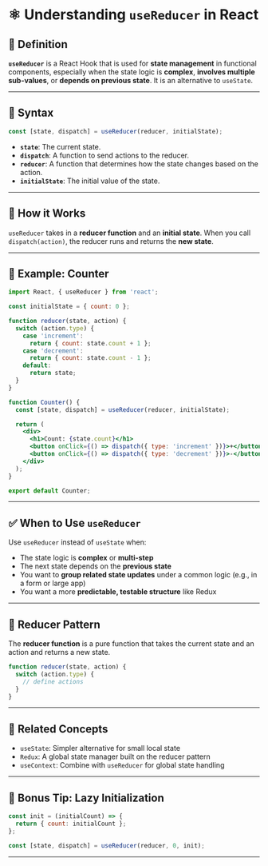 # ⚛️ Understanding `useReducer` in React

## 📘 Definition

**`useReducer`** is a React Hook that is used for **state management** in functional components, especially when the state logic is **complex**, **involves multiple sub-values**, or **depends on previous state**. It is an alternative to `useState`.

---

## 🔧 Syntax

```js
const [state, dispatch] = useReducer(reducer, initialState);
```

* **`state`**: The current state.
* **`dispatch`**: A function to send actions to the reducer.
* **`reducer`**: A function that determines how the state changes based on the action.
* **`initialState`**: The initial value of the state.

---

## 🧠 How it Works

`useReducer` takes in a **reducer function** and an **initial state**. When you call `dispatch(action)`, the reducer runs and returns the **new state**.

---

## 🧩 Example: Counter

```jsx
import React, { useReducer } from 'react';

const initialState = { count: 0 };

function reducer(state, action) {
  switch (action.type) {
    case 'increment':
      return { count: state.count + 1 };
    case 'decrement':
      return { count: state.count - 1 };
    default:
      return state;
  }
}

function Counter() {
  const [state, dispatch] = useReducer(reducer, initialState);

  return (
    <div>
      <h1>Count: {state.count}</h1>
      <button onClick={() => dispatch({ type: 'increment' })}>+</button>
      <button onClick={() => dispatch({ type: 'decrement' })}>-</button>
    </div>
  );
}

export default Counter;
```

---

## ✅ When to Use `useReducer`

Use `useReducer` instead of `useState` when:

* The state logic is **complex** or **multi-step**
* The next state depends on the **previous state**
* You want to **group related state updates** under a common logic (e.g., in a form or large app)
* You want a more **predictable, testable structure** like Redux

---

## 🔁 Reducer Pattern

The **reducer function** is a pure function that takes the current state and an action and returns a new state.

```js
function reducer(state, action) {
  switch (action.type) {
    // define actions
  }
}
```

---

## 📎 Related Concepts

* `useState`: Simpler alternative for small local state
* `Redux`: A global state manager built on the reducer pattern
* `useContext`: Combine with `useReducer` for global state handling

---

## 🧪 Bonus Tip: Lazy Initialization

```js
const init = (initialCount) => {
  return { count: initialCount };
};

const [state, dispatch] = useReducer(reducer, 0, init);
```

---

